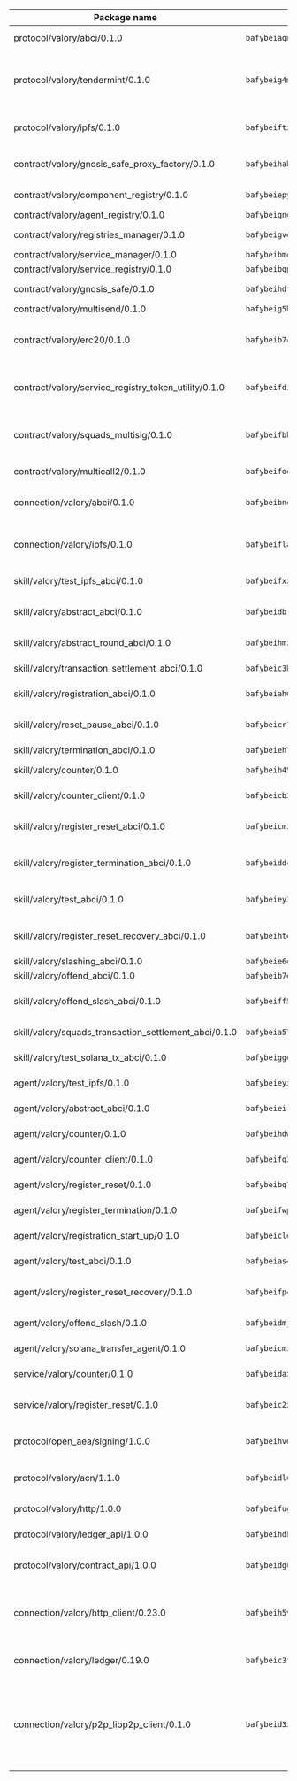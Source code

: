 | Package name                                                  | Package hash                                                  | Description                                                                                                                |
| ------------------------------------------------------------- | ------------------------------------------------------------- | -------------------------------------------------------------------------------------------------------------------------- |
| protocol/valory/abci/0.1.0                                    | `bafybeiaqmp7kocbfdboksayeqhkbrynvlfzsx4uy4x6nohywnmaig4an7u` | A protocol for ABCI requests and responses.                                                                                |
| protocol/valory/tendermint/0.1.0                              | `bafybeig4mi3vmlv5zpbjbfuzcgida6j5f2nhrpedxicmrrfjweqc5r7cra` | A protocol for communication between two AEAs to share tendermint configuration details.                                   |
| protocol/valory/ipfs/0.1.0                                    | `bafybeiftxi2qhreewgsc5wevogi7yc5g6hbcbo4uiuaibauhv3nhfcdtvm` | A protocol specification for IPFS requests and responses.                                                                  |
| contract/valory/gnosis_safe_proxy_factory/0.1.0               | `bafybeihabgy4md6x5bhumn34dobunfzuykrmyvpmcevixjgilzwz5bt524` | Gnosis Safe proxy factory (GnosisSafeProxyFactory) contract                                                                |
| contract/valory/component_registry/0.1.0                      | `bafybeiepywewigowj533f55orx7oys3kk5lgdc247p2267scqfyp4gnqle` | Component registry contract                                                                                                |
| contract/valory/agent_registry/0.1.0                          | `bafybeignghdk7oqvyg722gz66tbuj2vj4vkatguj4b6lf5fqzqxkktcke4` | Agent registry contract                                                                                                    |
| contract/valory/registries_manager/0.1.0                      | `bafybeigvdzmxq2kfizvhwu43vcjlsddkftltv53e5xc7yqnadweari3kqi` | Registries Manager contract                                                                                                |
| contract/valory/service_manager/0.1.0                         | `bafybeibmqewfh5wnayopneyv4vx35n5k7loavzmcazyevntdoskw7vasom` | Service Manager contract                                                                                                   |
| contract/valory/service_registry/0.1.0                        | `bafybeibgpdqlk5rf6j7dj2ucim4c7js23nn7p3tyomuy4hlzg7wqjtl6ga` | Service Registry contract                                                                                                  |
| contract/valory/gnosis_safe/0.1.0                             | `bafybeihdfnnorsjvbxn44ipaungnoowwekbq7mdk4qfi232ik5yrhn6d3i` | Gnosis Safe (GnosisSafeL2) contract                                                                                        |
| contract/valory/multisend/0.1.0                               | `bafybeig5byt5urg2d2bsecufxe5ql7f4mezg3mekfleeh32nmuusx66p4y` | MultiSend contract                                                                                                         |
| contract/valory/erc20/0.1.0                                   | `bafybeib7ctk3deleyxayrqvropewefr2muj4kcqe3t3wscak25bjmxnqwe` | The scaffold contract scaffolds a contract to be implemented by the developer.                                             |
| contract/valory/service_registry_token_utility/0.1.0          | `bafybeifdia2y5546tvk6xzxeaqzf2n5n7dutj2hdzbgenxohaqhjtnjqm4` | The scaffold contract scaffolds a contract to be implemented by the developer.                                             |
| contract/valory/squads_multisig/0.1.0                         | `bafybeifbhijzq5mnnmy5i52l7qtesdyfldsotomeukryxujz7mddnwzkqi` | The scaffold contract scaffolds a contract to be implemented by the developer.                                             |
| contract/valory/multicall2/0.1.0                              | `bafybeifodwnzslcczxetpa5lt2ppc2titacpvznvj2eddjqm3fdiqeqlze` | The MakerDAO multicall2 contract.                                                                                          |
| connection/valory/abci/0.1.0                                  | `bafybeibnomg7hzcco23lbwhnoh7uel3odiv4tvbtndp5ads3szdrlcl2wy` | connection to wrap communication with an ABCI server.                                                                      |
| connection/valory/ipfs/0.1.0                                  | `bafybeiflaxrnepfn4hcnq5pieuc7ki7d422y3iqb54lv4tpgs7oywnuhhq` | A connection responsible for uploading and downloading files from IPFS.                                                    |
| skill/valory/test_ipfs_abci/0.1.0                             | `bafybeifxxzx6xow4dc3jdo3f4722mcuynk3xskwzxduqwmlxvis6edsog4` | IPFS e2e testing application.                                                                                              |
| skill/valory/abstract_abci/0.1.0                              | `bafybeidbrzxykkdplynsh2z6iskqq26le2t4yvog4expn5v6g2iyyd7clq` | The abci skill provides a template of an ABCI application.                                                                 |
| skill/valory/abstract_round_abci/0.1.0                        | `bafybeihmzuwt3vvfbltwmduvqqtnm4ul46qqrqdmw5pqxfialno2vyyaq4` | abstract round-based ABCI application                                                                                      |
| skill/valory/transaction_settlement_abci/0.1.0                | `bafybeic3bvwonpsgo53566fdgxzzhb7y4qefd257kct5k7diicqarksn2q` | ABCI application for transaction settlement.                                                                               |
| skill/valory/registration_abci/0.1.0                          | `bafybeiah6yynq453ce2dopz6qjceaphllfamap75puq2237kjlqt637cyi` | ABCI application for common apps.                                                                                          |
| skill/valory/reset_pause_abci/0.1.0                           | `bafybeicr763xtvo5o7jja5h7zvll5d2qcd6r5lgo6pcl6jinfizos6ntza` | ABCI application for resetting and pausing app executions.                                                                 |
| skill/valory/termination_abci/0.1.0                           | `bafybeieh7qbwbec3ihcfofeio7cfox5wy2dtpctbywrnhrisnvicpyg6my` | Termination skill.                                                                                                         |
| skill/valory/counter/0.1.0                                    | `bafybeib457jfpkhmsuvsvol5nkix4xvakuseyvwkicwoshuojnd6qqeceq` | The ABCI Counter application example.                                                                                      |
| skill/valory/counter_client/0.1.0                             | `bafybeicb37pj26xbknovfox5hwpuh26p3p44uh32tclpj5cwpgvhbmdl4y` | A client for the ABCI counter application.                                                                                 |
| skill/valory/register_reset_abci/0.1.0                        | `bafybeicmzxipizwq6cn2565xhqvwyj5muf4stouodv6mktqbc6q5kc7qoa` | ABCI application for dummy skill that registers and resets                                                                 |
| skill/valory/register_termination_abci/0.1.0                  | `bafybeiddcill4axegl64xcwbgdy4zacjqljely4dp2mqpq6fafhu4g7464` | ABCI application for dummy skill that registers and resets                                                                 |
| skill/valory/test_abci/0.1.0                                  | `bafybeiey3t4iltb2xpobb7liawuyq67ziuyuve2tqs6egzsath7plwlriu` | ABCI application for testing the ABCI connection.                                                                          |
| skill/valory/register_reset_recovery_abci/0.1.0               | `bafybeihte36yiautsvq2xajyyf43f35cxntvve33eectzb7htd5mrgv52q` | ABCI application for dummy skill that registers and resets                                                                 |
| skill/valory/slashing_abci/0.1.0                              | `bafybeie6dktuigh7hidbv4orzpe6t4o5tf447wox7cnt6s7ufmdpt2kevy` | Slashing skill.                                                                                                            |
| skill/valory/offend_abci/0.1.0                                | `bafybeib7ofb5mu5pxlcb4drlikmurc24xamnjm3p7kxr64ydp7nzfqqxfe` | Offend ABCI application.                                                                                                   |
| skill/valory/offend_slash_abci/0.1.0                          | `bafybeiff5onkyi2u4lf3h2ybgmr5xpun44tw4rhlcwunquzy26cuseft6m` | ABCI application used in order to test the slashing abci                                                                   |
| skill/valory/squads_transaction_settlement_abci/0.1.0         | `bafybeia57alat5voae5v7hsbv5c2xycc62u3ns464s534jo57ulood2wlu` | ABCI application for transaction settlement.                                                                               |
| skill/valory/test_solana_tx_abci/0.1.0                        | `bafybeiggozpvb5tmvrxuje4q33dq77hx5btwfffwdvirr75j7q5lerlgbe` | SOLANA e2e testing application.                                                                                            |
| agent/valory/test_ipfs/0.1.0                                  | `bafybeieyxk2lelqv6kxtx7jyigrszmpofzcxajuxo2nwo44bsmzmopplzm` | Agent for testing the ABCI connection.                                                                                     |
| agent/valory/abstract_abci/0.1.0                              | `bafybeieir6df2s647evncsg5zufvg7qsoo6yyk745t5xpxppbtihsxn7yi` | The abstract ABCI AEA - for testing purposes only.                                                                         |
| agent/valory/counter/0.1.0                                    | `bafybeihdwkl5nxsxinizamr6sf7f6m6pz3ti4j3bylynpccpp6d4fktgrm` | The ABCI Counter example as an AEA                                                                                         |
| agent/valory/counter_client/0.1.0                             | `bafybeifq2vq4df56kmfam4g25wgctiajkzhoo63p3yb3nnxdivxu56qx6y` | The ABCI Counter example as an AEA                                                                                         |
| agent/valory/register_reset/0.1.0                             | `bafybeibq7jgchnfixejifr3umwbysv5oiokklrdsxgtxqbpdevbxqjzq3u` | Register reset to replicate Tendermint issue.                                                                              |
| agent/valory/register_termination/0.1.0                       | `bafybeifwpg77qu5qncfwdooc6d64wr3bqqjhdjzz4fvurshjku5fwu5kt4` | Register terminate to test the termination feature.                                                                        |
| agent/valory/registration_start_up/0.1.0                      | `bafybeiclqcciicw6vo3iwqmwk6g2r2n237f7fjn4fftt6uzm6iwijcsuiu` | Registration start-up ABCI example.                                                                                        |
| agent/valory/test_abci/0.1.0                                  | `bafybeias4oc6l4wmap3qz2z2wbxec2s5fih2gav6hrrgy5bezgaspznrju` | Agent for testing the ABCI connection.                                                                                     |
| agent/valory/register_reset_recovery/0.1.0                    | `bafybeifp4ui2bl2kym62rv32lyjdkor5orn3ixnq7lcaxst7ndacytddmy` | Agent to showcase hard reset as a recovery mechanism.                                                                      |
| agent/valory/offend_slash/0.1.0                               | `bafybeidmjfmzpuactzb5rn5pi5nvsc326rmzdghwvmecsigc3makv7fepa` | Offend and slash to test the slashing feature.                                                                             |
| agent/valory/solana_transfer_agent/0.1.0                      | `bafybeicmxmghaga5rbgk722dqrzzvjz3zzysrioov577nskvpnu7bdnjji` | Register terminate to test the termination feature.                                                                        |
| service/valory/counter/0.1.0                                  | `bafybeidaxwqu6lf2r23hszit5cjwonamgrbrccezq44jfehczqsqlbpovy` | A set of agents incrementing a counter                                                                                     |
| service/valory/register_reset/0.1.0                           | `bafybeic2xipbjju426traxwod4h75sjc4bo7sgnpzdnr56mhd7wpaojbf4` | Test and debug tendermint reset mechanism.                                                                                 |
| protocol/open_aea/signing/1.0.0                               | `bafybeihv62fim3wl2bayavfcg3u5e5cxu3b7brtu4cn5xoxd6lqwachasi` | A protocol for communication between skills and decision maker.                                                            |
| protocol/valory/acn/1.1.0                                     | `bafybeidluaoeakae3exseupaea4i3yvvk5vivyt227xshjlffywwxzcxqe` | The protocol used for envelope delivery on the ACN.                                                                        |
| protocol/valory/http/1.0.0                                    | `bafybeifugzl63kfdmwrxwphrnrhj7bn6iruxieme3a4ntzejf6kmtuwmae` | A protocol for HTTP requests and responses.                                                                                |
| protocol/valory/ledger_api/1.0.0                              | `bafybeihdk6psr4guxmbcrc26jr2cbgzpd5aljkqvpwo64bvaz7tdti2oni` | A protocol for ledger APIs requests and responses.                                                                         |
| protocol/valory/contract_api/1.0.0                            | `bafybeidgu7o5llh26xp3u3ebq3yluull5lupiyeu6iooi2xyymdrgnzq5i` | A protocol for contract APIs requests and responses.                                                                       |
| connection/valory/http_client/0.23.0                          | `bafybeih5vzo22p2umhqo52nzluaanxx7kejvvpcpdsrdymckkyvmsim6gm` | The HTTP_client connection that wraps a web-based client connecting to a RESTful API specification.                        |
| connection/valory/ledger/0.19.0                               | `bafybeic3ft7l7ca3qgnderm4xupsfmyoihgi27ukotnz7b5hdczla2enya` | A connection to interact with any ledger API and contract API.                                                             |
| connection/valory/p2p_libp2p_client/0.1.0                     | `bafybeid3xg5k2ol5adflqloy75ibgljmol6xsvzvezebsg7oudxeeolz7e` | The libp2p client connection implements a tcp connection to a running libp2p node as a traffic delegate to send/receive envelopes to/from agents in the DHT. |
